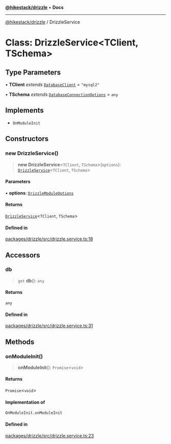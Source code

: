 [**@hikestack/drizzle**](/official/reference/drizzle/index.md) • **Docs**

***

[@hikestack/drizzle](/official/reference/drizzle/globals.md) / DrizzleService

# Class: DrizzleService\<TClient, TSchema\>

## Type Parameters

• **TClient** *extends* [`DatabaseClient`](/official/reference/drizzle/type-aliases/DatabaseClient.md) = `"mysql2"`

• **TSchema** *extends* [`DatabaseConnectionOptions`](/official/reference/drizzle/type-aliases/DatabaseConnectionOptions.md) = `any`

## Implements

- `OnModuleInit`

## Constructors

### new DrizzleService()

> **new DrizzleService**\<`TClient`, `TSchema`\>(`options`): [`DrizzleService`](/official/reference/drizzle/classes/DrizzleService.md)\<`TClient`, `TSchema`\>

#### Parameters

• **options**: [`DrizzleModuleOptions`](/official/reference/drizzle/interfaces/DrizzleModuleOptions.md)

#### Returns

[`DrizzleService`](/official/reference/drizzle/classes/DrizzleService.md)\<`TClient`, `TSchema`\>

#### Defined in

[packages/drizzle/src/drizzle.service.ts:18](https://github.com/hikestack/hike/blob/5cb68b36190947734eac00838244c1c69929cecf/packages/drizzle/src/drizzle.service.ts#L18)

## Accessors

### db

> `get` **db**(): `any`

#### Returns

`any`

#### Defined in

[packages/drizzle/src/drizzle.service.ts:31](https://github.com/hikestack/hike/blob/5cb68b36190947734eac00838244c1c69929cecf/packages/drizzle/src/drizzle.service.ts#L31)

## Methods

### onModuleInit()

> **onModuleInit**(): `Promise`\<`void`\>

#### Returns

`Promise`\<`void`\>

#### Implementation of

`OnModuleInit.onModuleInit`

#### Defined in

[packages/drizzle/src/drizzle.service.ts:23](https://github.com/hikestack/hike/blob/5cb68b36190947734eac00838244c1c69929cecf/packages/drizzle/src/drizzle.service.ts#L23)
